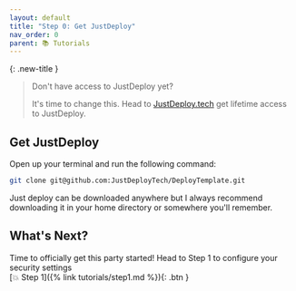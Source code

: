 ```yaml
---
layout: default
title: "Step 0: Get JustDeploy"
nav_order: 0
parent: 📚 Tutorials
---
```


{: .new-title }
> Don't have access to JustDeploy yet?
> 
> It's time to change this. Head to [JustDeploy.tech](https://justdeploy.text) get lifetime access to JustDeploy.

## Get JustDeploy

Open up your terminal and run the following command:

```bash
git clone git@github.com:JustDeployTech/DeployTemplate.git
```

Just deploy can be downloaded anywhere but I always recommend downloading it in your home directory or somewhere you'll remember.

## What's Next?

Time to officially get this party started! Head to Step 1 to configure your security settings\
<span class="fs-6 float-right"> 
  [💥 Step 1]({% link tutorials/step1.md %}){: .btn }
</span>

